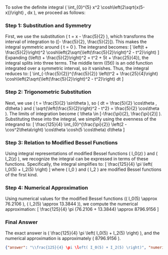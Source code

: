 
To solve the definite integral \( \int_{0}^{5} x^2 \cosh\left(2\sqrt{x(5-x)}\right) \, dx \), we proceed as follows:

### Step 1: Substitution and Symmetry
First, we use the substitution \( t = x - \frac{5}{2} \), which transforms the interval of integration to \([- \frac{5}{2}, \frac{5}{2}]\). This makes the integral symmetric around \( t = 0 \). The integrand becomes:
\[
\left(t + \frac{5}{2}\right)^2 \cosh\left(2\sqrt{\left(\frac{5}{2}\right)^2 - t^2}\right)
\]
Expanding \(\left(t + \frac{5}{2}\right)^2 = t^2 + 5t + \frac{25}{4}\), the integral splits into three terms. The middle term (\(5t\)) is an odd function integrated over a symmetric interval, so it vanishes. Thus, the integral reduces to:
\[
\int_{-\frac{5}{2}}^{\frac{5}{2}} \left(t^2 + \frac{25}{4}\right) \cosh\left(2\sqrt{\left(\frac{5}{2}\right)^2 - t^2}\right) dt
\]

### Step 2: Trigonometric Substitution
Next, we use \( t = \frac{5}{2} \sin\theta \), so \( dt = \frac{5}{2} \cos\theta \, d\theta \) and \( \sqrt{\left(\frac{5}{2}\right)^2 - t^2} = \frac{5}{2} \cos\theta \). The limits of integration become \( \theta \in [-\frac{\pi}{2}, \frac{\pi}{2}] \). Substituting these into the integral, we simplify using the evenness of the integrand to:
\[
\frac{125}{4} \int_{0}^{\frac{\pi}{2}} \left(2 - \cos^2\theta\right) \cos\theta \cosh(5 \cos\theta) d\theta
\]

### Step 3: Relation to Modified Bessel Functions
Using integral representations of modified Bessel functions \( I_0(z) \) and \( I_2(z) \), we recognize the integral can be expressed in terms of these functions. Specifically, the integral simplifies to:
\[
\frac{125}{4} \pi \left( I_0(5) + I_2(5) \right)
\]
where \( I_0 \) and \( I_2 \) are modified Bessel functions of the first kind.

### Step 4: Numerical Approximation
Using numerical values for the modified Bessel functions (\( I_0(5) \approx 76.2106 \), \( I_2(5) \approx 13.3844 \)), we compute the numerical approximation:
\[
\frac{125}{4} \pi (76.2106 + 13.3844) \approx 8796.9156
\]

### Final Answer
The exact answer is \( \frac{125}{4} \pi \left( I_0(5) + I_2(5) \right) \), and the numerical approximation is approximately \( 8796.9156 \).

```json
{"answer": "\\frac{125}{4} \pi \left( I_0(5) + I_2(5) \right)", "numerical_answer": "8796.9156000000"}
```